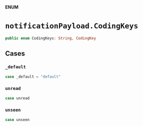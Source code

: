 **ENUM**

# `notificationPayload.CodingKeys`

```swift
public enum CodingKeys: String, CodingKey
```

## Cases
### `_default`

```swift
case _default = "default"
```

### `unread`

```swift
case unread
```

### `unseen`

```swift
case unseen
```
